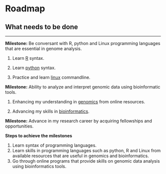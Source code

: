 # Roadmap

## **What needs to be done**

---
**Milestone:**  Be conversant with R, python and Linux programming languages that are essential in genome analysis.
 
  1. Learn [R](http://swcarpentry.github.io/r-novice-gapminder/) syntax.
 
  2. Learn [python](https://github.com/kipkurui/Python4Bioinformatics2019) syntax.
 
  3. Practice and learn [linux](http://swcarpentry.github.io/shell-novice/) commandline.
 
 **Milestone:** Ability to analyze and interpret genomic data using bioinformatic tools.
  
  1. Enhancing my understanding in [genomics](https://datacarpentry.org/genomics-workshop/) from online resources.
  
  2. Advancing my skills in [bioinformatics](https://training.h3abionet.org/IBT_2017/).
 
 **Milestone:** Advance in my research career by acquiring fellowships and opportunities.

**Steps to achieve the milestones**
 1. Learn syntax of programming languages.
 2. Learn skills in programming languages such as python, R and Linux from available resources that are useful in genomics and bioinformatics.
 3. Go through online programs that provide skills on genomic data analysis using bioinformatics tools.

